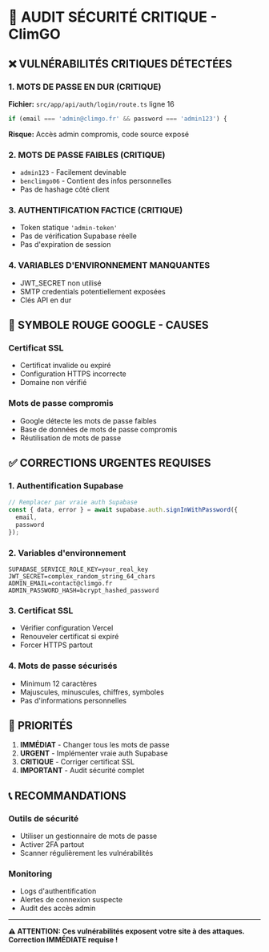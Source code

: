 # 🚨 AUDIT SÉCURITÉ CRITIQUE - ClimGO

## ❌ VULNÉRABILITÉS CRITIQUES DÉTECTÉES

### 1. **MOTS DE PASSE EN DUR** (CRITIQUE)
**Fichier:** `src/app/api/auth/login/route.ts` ligne 16
```typescript
if (email === 'admin@climgo.fr' && password === 'admin123') {
```
**Risque:** Accès admin compromis, code source exposé

### 2. **MOTS DE PASSE FAIBLES** (CRITIQUE)
- `admin123` - Facilement devinable
- `benclimgo06` - Contient des infos personnelles
- Pas de hashage côté client

### 3. **AUTHENTIFICATION FACTICE** (CRITIQUE)
- Token statique `'admin-token'`
- Pas de vérification Supabase réelle
- Pas d'expiration de session

### 4. **VARIABLES D'ENVIRONNEMENT MANQUANTES**
- JWT_SECRET non utilisé
- SMTP credentials potentiellement exposées
- Clés API en dur

## 🔴 SYMBOLE ROUGE GOOGLE - CAUSES

### Certificat SSL
- Certificat invalide ou expiré
- Configuration HTTPS incorrecte
- Domaine non vérifié

### Mots de passe compromis
- Google détecte les mots de passe faibles
- Base de données de mots de passe compromis
- Réutilisation de mots de passe

## ✅ CORRECTIONS URGENTES REQUISES

### 1. Authentification Supabase
```typescript
// Remplacer par vraie auth Supabase
const { data, error } = await supabase.auth.signInWithPassword({
  email,
  password
});
```

### 2. Variables d'environnement
```env
SUPABASE_SERVICE_ROLE_KEY=your_real_key
JWT_SECRET=complex_random_string_64_chars
ADMIN_EMAIL=contact@climgo.fr
ADMIN_PASSWORD_HASH=bcrypt_hashed_password
```

### 3. Certificat SSL
- Vérifier configuration Vercel
- Renouveler certificat si expiré
- Forcer HTTPS partout

### 4. Mots de passe sécurisés
- Minimum 12 caractères
- Majuscules, minuscules, chiffres, symboles
- Pas d'informations personnelles

## 🎯 PRIORITÉS

1. **IMMÉDIAT** - Changer tous les mots de passe
2. **URGENT** - Implémenter vraie auth Supabase
3. **CRITIQUE** - Corriger certificat SSL
4. **IMPORTANT** - Audit sécurité complet

## 📞 RECOMMANDATIONS

### Outils de sécurité
- Utiliser un gestionnaire de mots de passe
- Activer 2FA partout
- Scanner régulièrement les vulnérabilités

### Monitoring
- Logs d'authentification
- Alertes de connexion suspecte
- Audit des accès admin

---
**⚠️ ATTENTION: Ces vulnérabilités exposent votre site à des attaques. Correction IMMÉDIATE requise !**
